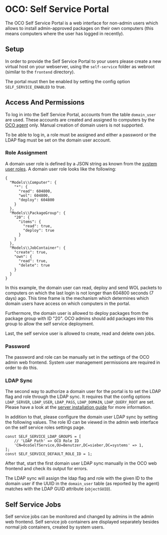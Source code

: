 # OCO: Self Service Portal
The OCO Self Service Portal is a web interface for non-admin users which allows to install admin-approved packages on their own computers (this means computers where the user has logged in recently).

## Setup
In order to provide the Self Service Portal to your users please create a new virtual host on your webserver, using the `self-service` folder as webroot (similar to the `frontend` directory).

The portal must then be enabled by setting the config option `SELF_SERVICE_ENABLED` to true.

## Access And Permissions
To log in into the Self Service Portal, accounts from the table `domain_user` are used. These accounts are created and assigned to computers by the [OCO agent](https://github.com/schorschii/oco-agent) only. Manual creation of domain users is not supported.

To be able to log in, a role must be assigned and either a password or the LDAP flag must be set on the domain user account.

### Role Assignment
A domain user role is defined by a JSON string as known from the [system user roles](Permissions.md). A domain user role looks like the following:
```
{
  "Models\\Computer": {
    "*": {
      "read": 604800,
      "wol": 604800,
      "deploy": 604800
    }
  },
  "Models\\PackageGroup": {
    "20": {
      "items": {
        "read": true,
        "deploy": true
      }
    }
  },
  "Models\\JobContainer": {
    "create": true,
    "own": {
      "read": true,
      "delete": true
    }
  }
}
```
In this example, the domain user can read, deploy and send WOL packets to computers on which the last login is not longer than 604800 seconds (7 days) ago. This time frame is the mechanism which determines which domain users have access on which computers in the portal.

Furthermore, the domain user is allowed to deploy packages from the package group with ID "20". OCO admins should add packages into this group to allow the self service deployment.

Last, the self service user is allowed to create, read and delete own jobs.

### Password
The password and role can be manually set in the settings of the OCO admin web frontend. System user management permissions are required in order to do this.

### LDAP Sync
The second way to authorize a domain user for the portal is to set the LDAP flag and role through the LDAP sync. It requires that the config options `LDAP_SERVER`, `LDAP_USER`, `LDAP_PASS`, `LDAP_DOMAIN`, `LDAP_QUERY_ROOT` are set. Please have a look at the [server installation guide](Server-Installation.md) for more information.

In addition to that, please configure the domain user LDAP sync by setting the following values. The role ID can be viewed in the admin web interface on the self service roles settings page.
```
const SELF_SERVICE_LDAP_GROUPS = [
	// 'LDÁP Path' => OCO Role ID
	'CN=OcoSelfService,OU=Benutzer,DC=sieber,DC=systems' => 1,
];
const SELF_SERVICE_DEFAULT_ROLE_ID = 1;
```
After that, start the first domain user LDAP sync manually in the OCO web frontend and check its output for errors.

The LDAP sync will assign the ldap flag and role with the given ID to the domain user if the UUID in the `domain_user` table (as reported by the agent) matches with the LDAP GUID attribute (`objectGUID`).

## Self Service Jobs
Self service jobs can be monitored and changed by admins in the admin web frontend. Self service job containers are displayed separately besides normal job containers, created by system users.
